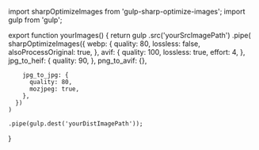 import sharpOptimizeImages from 'gulp-sharp-optimize-images';
import gulp from 'gulp';

export function yourImages() {
  return gulp
    .src('yourSrcImagePath')
    .pipe(
      sharpOptimizeImages({
        webp: {
          quality: 80,
          lossless: false,
          alsoProcessOriginal: true,
        },
        avif: {
          quality: 100,
          lossless: true,
          effort: 4,
        },
        jpg_to_heif: {
          quality: 90,
        },
        png_to_avif: {},

        jpg_to_jpg: {
          quality: 80,
          mozjpeg: true,
        },
      })
    )

    .pipe(gulp.dest('yourDistImagePath'));
}

